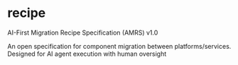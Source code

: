 # recipe
AI-First Migration Recipe Specification (AMRS) v1.0

An open specification for component migration between platforms/services. Designed for AI agent execution with human oversight
